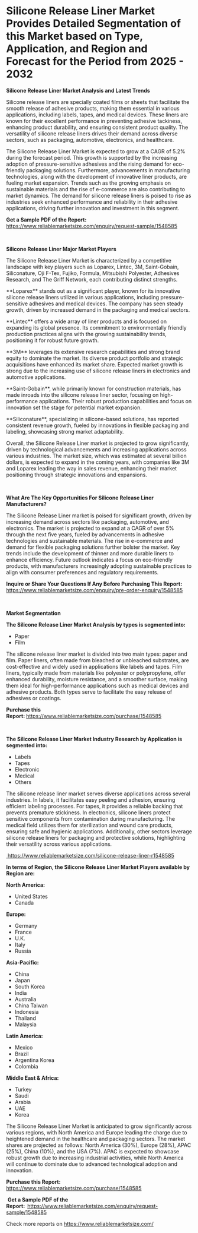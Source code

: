 <p><h1>Silicone Release Liner Market Provides Detailed Segmentation of this Market based on Type, Application, and Region and Forecast for the Period from 2025 - 2032</h1></p><p><strong>Silicone Release Liner Market Analysis and Latest Trends</strong></p>
<p><p>Silicone release liners are specially coated films or sheets that facilitate the smooth release of adhesive products, making them essential in various applications, including labels, tapes, and medical devices. These liners are known for their excellent performance in preventing adhesive tackiness, enhancing product durability, and ensuring consistent product quality. The versatility of silicone release liners drives their demand across diverse sectors, such as packaging, automotive, electronics, and healthcare.</p><p>The Silicone Release Liner Market is expected to grow at a CAGR of 5.2% during the forecast period. This growth is supported by the increasing adoption of pressure-sensitive adhesives and the rising demand for eco-friendly packaging solutions. Furthermore, advancements in manufacturing technologies, along with the development of innovative liner products, are fueling market expansion. Trends such as the growing emphasis on sustainable materials and the rise of e-commerce are also contributing to market dynamics. The demand for silicone release liners is poised to rise as industries seek enhanced performance and reliability in their adhesive applications, driving further innovation and investment in this segment.</p></p>
<p><strong>Get a Sample PDF of the Report:&nbsp;</strong> <a href="https://www.reliablemarketsize.com/enquiry/request-sample/1548585?utm_campaign=2005&utm_medium=2&utm_source=Github&utm_content=ia&utm_term=08022025&utm_id=silicone-release-liner">https://www.reliablemarketsize.com/enquiry/request-sample/1548585</a></p>
<p>&nbsp;</p>
<p><strong>Silicone Release Liner Major Market Players</strong></p>
<p><p>The Silicone Release Liner Market is characterized by a competitive landscape with key players such as Loparex, Lintec, 3M, Saint-Gobain, Siliconature, Oji F-Tex, Fujiko, Formula, Mitsubishi Polyester, Adhesives Research, and The Griff Network, each contributing distinct strengths.</p><p>**Loparex** stands out as a significant player, known for its innovative silicone release liners utilized in various applications, including pressure-sensitive adhesives and medical devices. The company has seen steady growth, driven by increased demand in the packaging and medical sectors. </p><p>**Lintec** offers a wide array of liner products and is focused on expanding its global presence. Its commitment to environmentally friendly production practices aligns with the growing sustainability trends, positioning it for robust future growth.</p><p>**3M** leverages its extensive research capabilities and strong brand equity to dominate the market. Its diverse product portfolio and strategic acquisitions have enhanced its market share. Expected market growth is strong due to the increasing use of silicone release liners in electronics and automotive applications.</p><p>**Saint-Gobain**, while primarily known for construction materials, has made inroads into the silicone release liner sector, focusing on high-performance applications. Their robust production capabilities and focus on innovation set the stage for potential market expansion.</p><p>**Siliconature**, specializing in silicone-based solutions, has reported consistent revenue growth, fueled by innovations in flexible packaging and labeling, showcasing strong market adaptability.</p><p>Overall, the Silicone Release Liner market is projected to grow significantly, driven by technological advancements and increasing applications across various industries. The market size, which was estimated at several billion dollars, is expected to expand in the coming years, with companies like 3M and Loparex leading the way in sales revenue, enhancing their market positioning through strategic innovations and expansions.</p></p>
<p>&nbsp;</p>
<p><strong>What Are The Key Opportunities For Silicone Release Liner Manufacturers?</strong></p>
<p><p>The Silicone Release Liner market is poised for significant growth, driven by increasing demand across sectors like packaging, automotive, and electronics. The market is projected to expand at a CAGR of over 5% through the next five years, fueled by advancements in adhesive technologies and sustainable materials. The rise in e-commerce and demand for flexible packaging solutions further bolster the market. Key trends include the development of thinner and more durable liners to enhance efficiency. Future outlook indicates a focus on eco-friendly products, with manufacturers increasingly adopting sustainable practices to align with consumer preferences and regulatory requirements.</p></p>
<p><strong>Inquire or Share Your Questions If Any Before Purchasing This Report:</strong> <a href="https://www.reliablemarketsize.com/enquiry/pre-order-enquiry/1548585?utm_campaign=2005&utm_medium=2&utm_source=Github&utm_content=ia&utm_term=08022025&utm_id=silicone-release-liner">https://www.reliablemarketsize.com/enquiry/pre-order-enquiry/1548585</a></p>
<p>&nbsp;</p>
<p><strong>Market Segmentation</strong></p>
<p><strong>The Silicone Release Liner Market Analysis by types is segmented into:</strong></p>
<p><ul><li>Paper</li><li>Film</li></ul></p>
<p><p>The silicone release liner market is divided into two main types: paper and film. Paper liners, often made from bleached or unbleached substrates, are cost-effective and widely used in applications like labels and tapes. Film liners, typically made from materials like polyester or polypropylene, offer enhanced durability, moisture resistance, and a smoother surface, making them ideal for high-performance applications such as medical devices and adhesive products. Both types serve to facilitate the easy release of adhesives or coatings.</p></p>
<p><strong>Purchase this Report:&nbsp;</strong><a href="https://www.reliablemarketsize.com/purchase/1548585?utm_campaign=2005&utm_medium=2&utm_source=Github&utm_content=ia&utm_term=08022025&utm_id=silicone-release-liner">https://www.reliablemarketsize.com/purchase/1548585</a></p>
<p>&nbsp;</p>
<p><strong>The Silicone Release Liner Market Industry Research by Application is segmented into:</strong></p>
<p><ul><li>Labels</li><li>Tapes</li><li>Electronic</li><li>Medical</li><li>Others</li></ul></p>
<p><p>The silicone release liner market serves diverse applications across several industries. In labels, it facilitates easy peeling and adhesion, ensuring efficient labeling processes. For tapes, it provides a reliable backing that prevents premature stickiness. In electronics, silicone liners protect sensitive components from contamination during manufacturing. The medical field utilizes them for sterilization and wound care products, ensuring safe and hygienic applications. Additionally, other sectors leverage silicone release liners for packaging and protective solutions, highlighting their versatility across various applications.</p></p>
<p><a href="https://www.reliablemarketsize.com/silicone-release-liner-r1548585?utm_campaign=2005&utm_medium=2&utm_source=Github&utm_content=ia&utm_term=08022025&utm_id=silicone-release-liner">&nbsp;https://www.reliablemarketsize.com/silicone-release-liner-r1548585</a></p>
<p><strong>In terms of Region, the Silicone Release Liner Market Players available by Region are:</strong></p>
<p>
    <p> <strong> North America: </strong>
        <ul>
            <li>United States</li>
            <li>Canada</li>
        </ul>
        </p> 
    <p> <strong> Europe: </strong>
        <ul>
            <li>Germany</li>
            <li>France</li>
            <li>U.K.</li>
            <li>Italy</li>
            <li>Russia</li>
        </ul>
        </p> 
    <p> <strong> Asia-Pacific: </strong>
        <ul>
            <li>China</li>
            <li>Japan</li>
            <li>South Korea</li>
            <li>India</li>
            <li>Australia</li>
            <li>China Taiwan</li>
            <li>Indonesia</li>
            <li>Thailand</li>
            <li>Malaysia</li>
        </ul>
        </p> 
    <p> <strong> Latin America: </strong>
        <ul>
            <li>Mexico</li>
            <li>Brazil</li>
            <li>Argentina Korea</li>
            <li>Colombia</li>
        </ul>
        </p> 
    <p> <strong> Middle East & Africa: </strong>
        <ul>
            <li>Turkey</li>
            <li>Saudi</li>
            <li>Arabia</li>
            <li>UAE</li>
            <li>Korea</li>
        </ul>
    </p>
    </p>
<p><p>The Silicone Release Liner Market is anticipated to grow significantly across various regions, with North America and Europe leading the charge due to heightened demand in the healthcare and packaging sectors. The market shares are projected as follows: North America (30%), Europe (28%), APAC (25%), China (10%), and the USA (7%). APAC is expected to showcase robust growth due to increasing industrial activities, while North America will continue to dominate due to advanced technological adoption and innovation.</p></p>
<p><strong>Purchase this Report: </strong><a href="https://www.reliablemarketsize.com/purchase/1548585?utm_campaign=2005&utm_medium=2&utm_source=Github&utm_content=ia&utm_term=08022025&utm_id=silicone-release-liner">https://www.reliablemarketsize.com/purchase/1548585</a></p>
<p>&nbsp;<strong>Get a Sample PDF of the Report:&nbsp;&nbsp;</strong><a href="https://www.reliablemarketsize.com/enquiry/request-sample/1548585?utm_campaign=2005&utm_medium=2&utm_source=Github&utm_content=ia&utm_term=08022025&utm_id=silicone-release-liner">https://www.reliablemarketsize.com/enquiry/request-sample/1548585</a></p>
<p><strong></strong></p>
<p>Check more reports on <a href="https://www.reliablemarketsize.com/?utm_campaign=2005&utm_medium=2&utm_source=Github&utm_content=ia&utm_term=08022025&utm_id=silicone-release-liner">https://www.reliablemarketsize.com/</a></p>